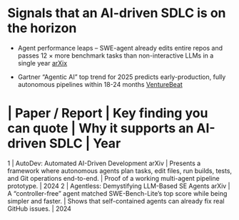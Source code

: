 # Signals that an AI-driven SDLC is on the horizon

- Agent performance leaps – SWE-agent already edits entire repos and passes 12 × more benchmark tasks than non-interactive LLMs in a single year
[arXix](https://arxiv.org/abs/2405.15793)

- Gartner “Agentic AI” top trend for 2025 predicts early-production, fully autonomous pipelines within 18-24 months [VentureBeat](https://venturebeat.com/ai/the-tireless-teammate-how-agentic-ai-is-reshaping-development-teams)

# | Paper / Report | Key finding you can quote | Why it supports an AI-driven SDLC | Year
1 | AutoDev: Automated AI-Driven Development arXiv | Presents a framework where autonomous agents plan tasks, edit files, run builds, tests, and Git operations end-to-end. | Proof of a working multi-agent pipeline prototype. | 2024
2 | Agentless: Demystifying LLM-Based SE Agents arXiv | A “controller-free” agent matched SWE-Bench-Lite’s top score while being simpler and faster. | Shows that self-contained agents can already fix real GitHub issues. | 2024
